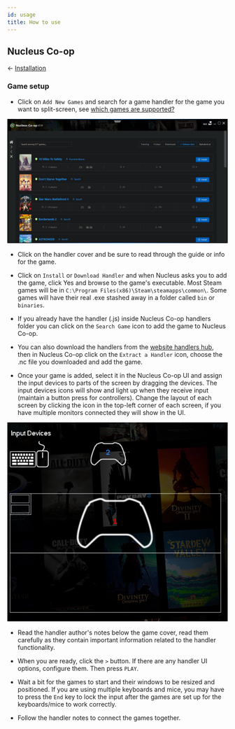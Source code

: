 ```yaml
---
id: usage
title: How to use
---
```

## Nucleus Co-op
← [Installation](/docs/installation)

### Game setup

* Click on `Add New Games` and search for a game handler for the game you want to split-screen, see [which games are supported?](/docs/games)

![alt text](https://github.com/SplitScreen-Me/splitscreenme-www/blob/master/static/img/2.3setup1.png?raw=true)

* Click on the handler cover and be sure to read through the guide or info for the game.

* Click on `Install` or `Download Handler` and when Nucleus asks you to add the game, click Yes and browse to the game's executable. Most Steam games will be in `C:\Program Files(x86)\Steam\steamapps\common\`. Some games will have their real .exe stashed away in a folder called `bin` or `binaries`.

* If you already have the handler (.js) inside Nucleus Co-op handlers folder you can click on the `Search Game` icon to add the game to Nucleus Co-op.

* You can also download the handlers from the [website handlers hub](https://hub.splitscreen.me/), then in Nucleus Co-op click on the `Extract a Handler` icon, choose the .nc file you downloaded and add the game.

* Once your game is added, select it in the Nucleus Co-op UI and assign the input devices to parts of the screen by dragging the devices. The input devices icons will show and light up when they receive input (maintain a button press for controllers). Change the layout of each screen by clicking the icon in the top-left corner of each screen, if you have multiple monitors connected they will show in the UI.

![alt text](https://github.com/SplitScreen-Me/splitscreenme-www/blob/master/static/img/dragg.png?raw=true)

* Read the handler author's notes below the game cover, read them carefully as they contain important information related to the handler functionality.

* When you are ready, click the `>` button. If there are any handler UI options, configure them. Then press `PLAY`.

* Wait a bit for the games to start and their windows to be resized and positioned. If you are using multiple keyboards and mice, you may have to press the `End` key to lock the input after the games are set up for the keyboards/mice to work correctly.

* Follow the handler notes to connect the games together.
